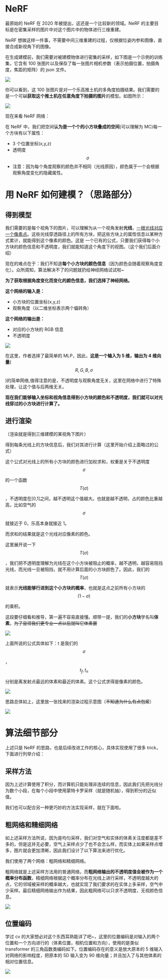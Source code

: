 # NeRF

最原始的 NeRF 在 2020 年被提出，这还是一个比较新的领域。NeRF 的主要目标是在密集采样的图片中对这个图片中的物体进行三维重建。

NeRF 想做这样一件事，不需要中间三维重建的过程，仅根据位姿内参和图像，直接合成新视角下的图像。

在生成建模前，我们需要对被建模物体进行密集的采样，如下图是一个示例的训练集，它含有 100 张图片以及保存了每一张图片相机参数（表示拍摄位置，拍摄角度，焦距的矩阵）的 json 文件。

![](static/boxcn6jg09V944MU1sBsstmdaib.png)

你可以看到，这 100 张图片是对一个乐高推土机的多角度拍摄结果。我们需要的是一个可<strong>以获取这个推土机在任意角度下拍摄的图片</strong>的模型。如图所示：

![](static/boxcnLEEyuUWOwiJOePhmmsAakd.gif)

现在来看 NeRF 网络：

在 NeRF 中，我们把空间<strong>认为是一个个的小方块叠成的空间</strong>(可以理解为 MC)每一个方块有以下属性：

- 3 个位置坐标(x,y,z)
- 透明度
  $$
  \sigma
  $$
- 注意：因为每个角度观察的颜色并不相同（光线原因），颜色属于一个会根据观察角度变化的隐藏属性。

# 用 NeRF 如何建模？（思路部分）

## 得到模型

我们需要的是每个视角下的图片，可以理解为从一个视角发射<strong>光线</strong>，<u>一根光线对应一个像素点</u>。这些光线穿透路径上的所有方块，把这些方块上的属性信息以某种方式累计，就能得到这个像素的颜色。这是 一个已有的公式，只要我们获得每个小方块的颜色信息和不透明度，我们就能知道这个角度下的视图。（这个我们后面介绍）

现在的难点在于：我们不知道<strong>每个小方块的颜色信息</strong>（因为颜色会随着观察角度变化）。众所周知，算法解决不了的问题就扔给神经网络试试啦~

<strong>为了获取根据角度变化而变化的颜色信息，我们选择了神经网络。</strong>

<strong>这个网络的输入是：</strong>

- 小方块的位置坐标(x,y,z)
- 观察角度（以二维坐标表示两个偏转角）

<strong>这个网络的输出是：</strong>

- 对应的小方块的 RGB 信息
- 不透明度

![](static/boxcni4q9Cp8G7H9HjKMrfImcZe.jpg)

在这里，作者选择了最简单的 MLP，因此，<strong>这是一个输入为 5 维，输出为 4 维向量</strong>(
$$
R,G,B,\sigma
$$

)的简单网络,值得注意的是，不透明度与观察角度无关，这里在网络中进行了特殊处理，让这个值与后两维无关。

<strong>现在我们能够输入坐标和视角信息得到小方块的颜色和不透明度，我们就可以对光线穿过的小方块进行计算了。</strong>

## 进行渲染

（渲染就是得到三维建模的某视角下图片）

得到每条光线上的方块信息后，我们对其进行计算（这里开始介绍上面略过的公式）

这个公式对光线上的所有小方块的颜色进行加权求和，权重是关于不透明度
$$
\sigma
$$

的一个函数
$$
T(\sigma)
$$

，不透明度在[0,1]之间，越不透明这个值越大。也就是越不透明，占的颜色比重越高，比如空气的
$$
\sigma
$$

就接近于 0，乐高本身就接近 1。

而求和的结果就是这个光线对应像素的颜色。

这里展开说一下
$$
T(\sigma)
$$

，我们把不透明度理解为光线在这个小方块被阻止的概率，越不透明，越容易阻挡光线，而光线一旦被阻挡，就不用计算后面的小方块颜色了。因此，我们的
$$
T(\sigma)
$$

就表示<strong>光线能够行进到这个小方块的概率</strong>，也就是这点之前所有小方块的
$$
(1-\sigma)
$$

的乘积。

这段要仔细看和推导，第一遍不容易直接懂。顺带一提，我们的<strong>小方块</strong>学名叫<strong>体素</strong>，<del>为了显得我们更专业一点以后就叫它体素罢</del>

![](static/boxcnnwHy3Hlhbu2bOsi6r2BYJe.png)

上面所说的公式具体如下：t 是我们的
$$
\sigma
$$

，
$$
t_f,t_n
$$

分别是离发射点最远的体素和最近的体素。这个公式求得是像素的颜色。

![](static/boxcnDWBUOJucS2YdT7MlKBAq8g.png)

思路总体如上，这里放一张找来的渲染过程示意图（<del>不知道为什么有点包浆</del>）

![](static/boxcnfH30VDvbSdzahs5lRuirUd.gif)

# 算法细节部分

上述只是 NeRF 的思路，也是后续改进工作的核心，具体实现使用了很多 trick，下面进行列举介绍：

## 采样方法

因为上述计算使用了积分，而计算机只能处理非连续的信息，因此我们先把光线分为数个小段，在每个小段中使用蒙特卡罗采样（就是随机抽），得到积分的近似值。

我们也可以配合另一种更巧妙的方法实现采样，就在下面啦。

## 粗网络和精细网络

如上述采样方法所说，因为是均匀采样，我们对空气和实体的体素关注度都是差不多的，但是这并无必要，空气上采样点少了也不会怎么样，而实体上如果采样点增多，图片就会更加清晰，因此我们设计了以下算法来进行优化。

我们使用了两个网络：粗网络和精细网络。

粗网络就是上述采样方法用的普通网络，而<strong>粗网络输出的不透明度值会被作为一个概率分布函数</strong>，精细网络根据这个概率分布在光线上进行采样，不透明度越大的点，它的邻域被采样的概率越大，也就实现了我们要求的在实体上多采样，空气中少采样。最后精细网络输出作为结果，因此粗网络可以只求不透明度，无视颜色信息。

![](static/boxcnwl72wntQgYMFvRPTWY5fPf.png)

## 位置编码

学过 cv 的大家想必对这个东西耳熟能详了吧~，这里的位置编码是对输入的两个位置和一个方向进行的（体素位置，相机位置和方向），使用的是类似 transformer 的三角函数类编码如下。位置编码存在的意义是放大原本的 5 维输入对网络的影响程度，把原本的 5D 输入变为 90 维向量；并且加入了与其他体素的相对位置信息。

![](static/boxcnliAj5mb0Afz0TOMwrwytmh.png)
